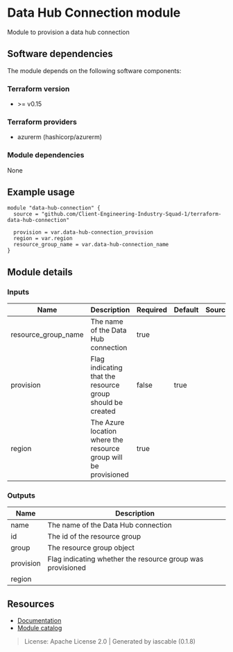 # Data Hub Connection module

Module to provision a data hub connection


## Software dependencies

The module depends on the following software components:

### Terraform version

- \>= v0.15

### Terraform providers


- azurerm (hashicorp/azurerm)

### Module dependencies


None

## Example usage

```hcl
module "data-hub-connection" {
  source = "github.com/Client-Engineering-Industry-Squad-1/terraform-data-hub-connection"

  provision = var.data-hub-connection_provision
  region = var.region
  resource_group_name = var.data-hub-connection_name
}

```

## Module details

### Inputs

| Name | Description | Required | Default | Source |
|------|-------------|---------|----------|--------|
| resource_group_name | The name of the Data Hub connection | true |  |  |
| provision | Flag indicating that the resource group should be created | false | true |  |
| region | The Azure location where the resource group will be provisioned | true |  |  |

### Outputs

| Name | Description |
|------|-------------|
| name | The name of the Data Hub connection |
| id | The id of the resource group |
| group | The resource group object |
| provision | Flag indicating whether the resource group was provisioned |
| region |  |

## Resources

- [Documentation](https://operate.cloudnativetoolkit.dev)
- [Module catalog](https://modules.cloudnativetoolkit.dev)

> License: Apache License 2.0 | Generated by iascable (0.1.8)
